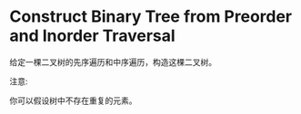 # Construct Binary Tree from Preorder and Inorder Traversal

给定一棵二叉树的先序遍历和中序遍历，构造这棵二叉树。

注意:

你可以假设树中不存在重复的元素。
